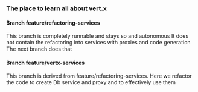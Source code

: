 ### The place to learn all about vert.x

#### Branch feature/refactoring-services

This branch is completely runnable and stays so and autonomous
It does not contain the refactoring into services with proxies and code generation
The next branch does that

#### Branch feature/vertx-services

This branch is derived from feature/refactoring-services. Here we refactor the code to create Db service and proxy and
to effectively use them
